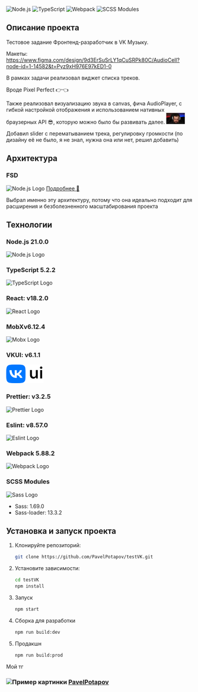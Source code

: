 ![Node.js](https://img.shields.io/badge/Node.js-21.0.0-green.svg)
![TypeScript](https://img.shields.io/badge/TypeScript-5.2.2-blue.svg)
![Webpack](https://img.shields.io/badge/Webpack-5.88.2-blue.svg)
![SCSS Modules](https://img.shields.io/badge/SCSS%20Modules-1.69.0%20%2B%2013.3.2-orange.svg)

## Описание проекта

Тестовое задание  Фронтенд-разработчик в VK Музыку.

Макеты: https://www.figma.com/design/9d3ErSuSrLY1qCuSRPk80C/AudioCell?node-id=1-14582&t=Pyz9xH976E97kED1-0

В рамках задачи реализовал виджет списка треков.

Вроде Pixel Perfect 👉👈

Также реализовал визуализацию звука в canvas, фича AudioPlayer, с гибкой настройкой отображения и использованием нативных браузерных API 😎, которую можно было бы развивать далее. <img src="./src/assets/images/gifs/cool.gif" alt="Музыка качает" width="50" height="30" />

Добавил slider с перематыванием трека, регулировку громкости (по дизайну её не было, я не знал, нужна она или нет, решил добавить)



## Архитектура

### FSD

<img src="https://feature-sliced.design/img/brand/logo-primary.png" alt="Node.js Logo" width="50" />
<a href="https://feature-sliced.design/docs/get-started/overview">Подробнее 🚀</a>

Выбрал именно эту архитектуру, потому что она идеально подходит для расширения и безболезненного масштабирования проекта

## Технологии

### Node.js 21.0.0

<img src="https://nodejs.org/static/images/logo.svg" alt="Node.js Logo" width="50" />

### TypeScript 5.2.2

<img src="https://cdn.worldvectorlogo.com/logos/typescript.svg" alt="TypeScript Logo" width="50" />

### React: v18.2.0

<img src="https://upload.wikimedia.org/wikipedia/commons/thumb/a/a7/React-icon.svg/512px-React-icon.svg.png?20220125121207" alt="React Logo" width="50" />

### MobXv6.12.4

<img src="https://seeklogo.com/images/M/mobx-logo-0C59CBBAD9-seeklogo.com.png" alt="Mobx Logo" width="50" />

### VKUI: v6.1.1

<img src="./src/assets/images/vkui.png" alt="VKUI Logo" width="100" height="50">

### Prettier: v3.2.5

<img src="https://raw.githubusercontent.com/prettier/prettier-logo/master/images/prettier-banner-light.png" alt="Prettier Logo" width="150" />

### Eslint: v8.57.0

<img src="https://upload.wikimedia.org/wikipedia/commons/thumb/e/e3/ESLint_logo.svg/324px-ESLint_logo.svg.png?20211012234406" alt="Eslint Logo" width="50"  />

### Webpack 5.88.2

<img src="https://webpack.js.org/assets/icon-square-big.svg" alt="Webpack Logo" width="50" />

### SCSS Modules

<img src="https://sass-lang.com/assets/img/logos/logo.svg" alt="Sass Logo" width="50" />

- Sass: 1.69.0
- Sass-loader: 13.3.2

## Установка и запуск проекта

1. Клонируйте репозиторий:
   ```bash
   git clone https://github.com/PavelPotapov/testVK.git
   ```
2. Установите зависимости:
   ```bash
   cd testVK
   npm install
   ```
3. Запуск
   ```bash
   npm start
   ```
4. Сборка для разработки
   ```bash
   npm run build:dev
   ```
5. Продакшн

   ```bash
   npm run build:prod
   ```

Мой тг

### <img src="https://freedombelarus.github.io/0004/t_logo.png" alt="Пример картинки" width="20" height="20" style=""/> [PavelPotapov](https://t.me/Pavel_Potapov)
